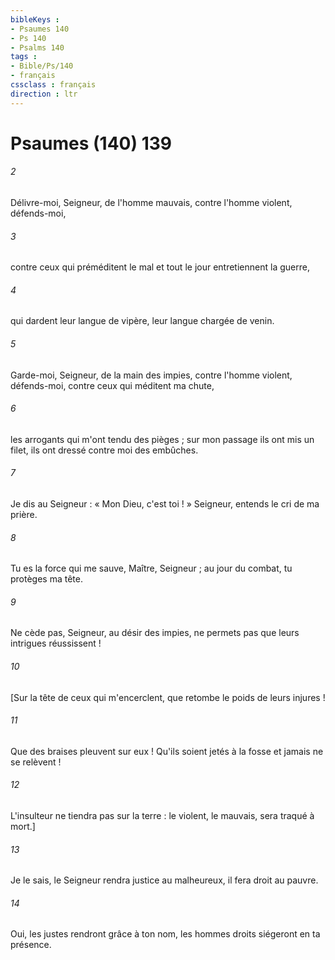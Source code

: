 ```yaml
---
bibleKeys : 
- Psaumes 140
- Ps 140
- Psalms 140
tags : 
- Bible/Ps/140
- français
cssclass : français
direction : ltr
---
```


# Psaumes (140) 139

###### 2
Délivre-moi, Seigneur, de l'homme mauvais, contre l'homme violent, défends-moi,
###### 3
contre ceux qui préméditent le mal et tout le jour entretiennent la guerre,
###### 4
qui dardent leur langue de vipère, leur langue chargée de venin.
###### 5
Garde-moi, Seigneur, de la main des impies, contre l'homme violent, défends-moi, contre ceux qui méditent ma chute,
###### 6
les arrogants qui m'ont tendu des pièges ; sur mon passage ils ont mis un filet, ils ont dressé contre moi des embûches.
###### 7
Je dis au Seigneur : « Mon Dieu, c'est toi ! » Seigneur, entends le cri de ma prière.
###### 8
Tu es la force qui me sauve, Maître, Seigneur ; au jour du combat, tu protèges ma tête.
###### 9
Ne cède pas, Seigneur, au désir des impies, ne permets pas que leurs intrigues réussissent !
###### 10
[Sur la tête de ceux qui m'encerclent, que retombe le poids de leurs injures !
###### 11
Que des braises pleuvent sur eux ! Qu'ils soient jetés à la fosse et jamais ne se relèvent !
###### 12
L'insulteur ne tiendra pas sur la terre : le violent, le mauvais, sera traqué à mort.]
###### 13
Je le sais, le Seigneur rendra justice au malheureux, il fera droit au pauvre.
###### 14
Oui, les justes rendront grâce à ton nom, les hommes droits siégeront en ta présence.
